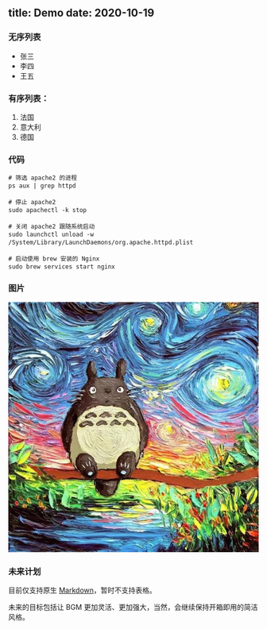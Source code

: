 title: Demo
date: 2020-10-19
---

### 无序列表

- 张三
- 李四
- 王五

### 有序列表：
1. 法国
2. 意大利
3. 德国

### 代码

```
# 筛选 apache2 的进程
ps aux | grep httpd

# 停止 apache2
sudo apachectl -k stop

# 关闭 apache2 跟随系统启动
sudo launchctl unload -w /System/Library/LaunchDaemons/org.apache.httpd.plist

# 启动使用 brew 安装的 Nginx
sudo brew services start nginx
```

### 图片

![](/static/images/avatar.jpg)

### 未来计划

目前仅支持原生 [Markdown](https://tools.ietf.org/html/rfc7763)，暂时不支持表格。

未来的目标包括让 BGM 更加灵活、更加强大，当然，会继续保持开箱即用的简洁风格。